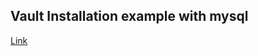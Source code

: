## Vault Installation example with mysql

[Link](https://developer.hashicorp.com/vault/tutorials/kubernetes/kubernetes-amazon-eks)
